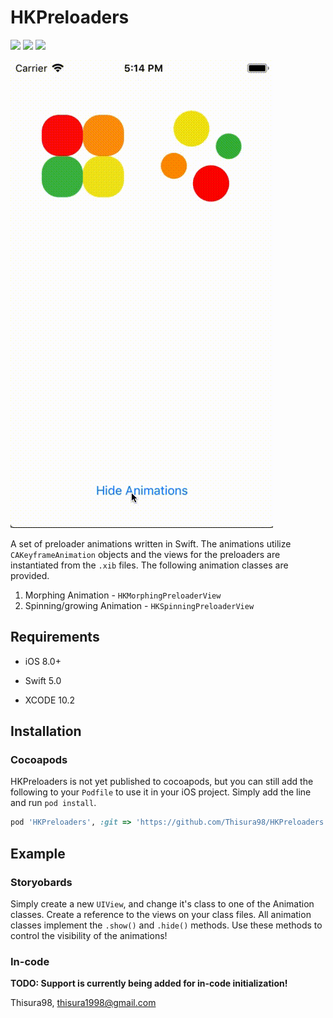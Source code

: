 # HKPreloaders

<p>
<a href="https://developer.apple.com/swift"><img src="https://img.shields.io/badge/language-swift5-f48041.svg?style=flat"></a>
<a href="https://developer.apple.com/ios"><img src="https://img.shields.io/badge/platform-iOS%208%2B-blue.svg?style=flat"></a>
<a><img src="https://img.shields.io/badge/CocoaPods-compatible-4BC51D.svg?style=flat"></a>
</p>

![Example Gif](https://github.com/Thisura98/HKPreloaders/raw/master/Pod%20-%20Example.gif)

A set of preloader animations written in Swift. The animations utilize `CAKeyframeAnimation` objects and the views for the preloaders are instantiated from the `.xib` files. The following animation classes are provided.

1. Morphing Animation - `HKMorphingPreloaderView`
2. Spinning/growing Animation - `HKSpinningPreloaderView`

## Requirements

- iOS 8.0+
- Swift 5.0

- XCODE 10.2

## Installation

### Cocoapods ###

HKPreloaders is not yet published to cocoapods, but you can still add the following to your `Podfile` to use it in your iOS project. Simply add the line and run `pod install`.

```ruby
pod 'HKPreloaders', :git => 'https://github.com/Thisura98/HKPreloaders.git'
```

## Example

### Storyobards ###

Simply create a new `UIView`, and change it's class to one of the Animation classes. Create a reference to the views on your class files. All animation classes implement the `.show()` and `.hide()` methods. Use these methods to control the visibility of the animations!

### In-code ###

__TODO: Support is currently being added for in-code initialization!__ 

Thisura98, thisura1998@gmail.com
